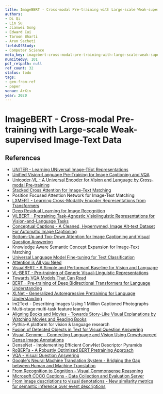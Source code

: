 ```yaml
---
title: ImageBERT - Cross-modal Pre-training with Large-scale Weak-supervised Image-Text Data
authors:
- Di Qi
- Lin Su
- Jianwei Song
- Edward Cui
- Taroon Bharti
- Arun Sacheti
fieldsOfStudy:
- Computer Science
meta_key: imagebert-cross-modal-pre-training-with-large-scale-weak-supervised-image-text-data
numCitedBy: 101
pdf_relpath: null
ref_count: 32
status: todo
tags:
- gen-from-ref
- paper
venue: ArXiv
year: 2020
---
```


# ImageBERT - Cross-modal Pre-training with Large-scale Weak-supervised Image-Text Data

## References

- [UNITER - Learning UNiversal Image-TExt Representations](./uniter-learning-universal-image-text-representations.md)
- [Unified Vision-Language Pre-Training for Image Captioning and VQA](./unified-vision-language-pre-training-for-image-captioning-and-vqa.md)
- [Unicoder-VL - A Universal Encoder for Vision and Language by Cross-modal Pre-training](./unicoder-vl-a-universal-encoder-for-vision-and-language-by-cross-modal-pre-training.md)
- [Stacked Cross Attention for Image-Text Matching](./stacked-cross-attention-for-image-text-matching.md)
- Position Focused Attention Network for Image-Text Matching
- [LXMERT - Learning Cross-Modality Encoder Representations from Transformers](./lxmert-learning-cross-modality-encoder-representations-from-transformers.md)
- [Deep Residual Learning for Image Recognition](./deep-residual-learning-for-image-recognition.md)
- [ViLBERT - Pretraining Task-Agnostic Visiolinguistic Representations for Vision-and-Language Tasks](./vilbert-pretraining-task-agnostic-visiolinguistic-representations-for-vision-and-language-tasks.md)
- [Conceptual Captions - A Cleaned, Hypernymed, Image Alt-text Dataset For Automatic Image Captioning](./conceptual-captions-a-cleaned-hypernymed-image-alt-text-dataset-for-automatic-image-captioning.md)
- [Bottom-Up and Top-Down Attention for Image Captioning and Visual Question Answering](./bottom-up-and-top-down-attention-for-image-captioning-and-visual-question-answering.md)
- Knowledge Aware Semantic Concept Expansion for Image-Text Matching
- [Universal Language Model Fine-tuning for Text Classification](./universal-language-model-fine-tuning-for-text-classification.md)
- [Attention is All you Need](./attention-is-all-you-need.md)
- [VisualBERT - A Simple and Performant Baseline for Vision and Language](./visualbert-a-simple-and-performant-baseline-for-vision-and-language.md)
- [VL-BERT - Pre-training of Generic Visual-Linguistic Representations](./vl-bert-pre-training-of-generic-visual-linguistic-representations.md)
- [Towards VQA Models That Can Read](./towards-vqa-models-that-can-read.md)
- [BERT - Pre-training of Deep Bidirectional Transformers for Language Understanding](./bert-pre-training-of-deep-bidirectional-transformers-for-language-understanding.md)
- [XLNet - Generalized Autoregressive Pretraining for Language Understanding](./xlnet-generalized-autoregressive-pretraining-for-language-understanding.md)
- Im2Text - Describing Images Using 1 Million Captioned Photographs
- Multi-stage multi-task feature learning
- [Aligning Books and Movies - Towards Story-Like Visual Explanations by Watching Movies and Reading Books](./aligning-books-and-movies-towards-story-like-visual-explanations-by-watching-movies-and-reading-books.md)
- Pythia-A platform for vision & language research
- [Fusion of Detected Objects in Text for Visual Question Answering](./fusion-of-detected-objects-in-text-for-visual-question-answering.md)
- [Visual Genome - Connecting Language and Vision Using Crowdsourced Dense Image Annotations](./visual-genome-connecting-language-and-vision-using-crowdsourced-dense-image-annotations.md)
- DenseNet - Implementing Efficient ConvNet Descriptor Pyramids
- [RoBERTa - A Robustly Optimized BERT Pretraining Approach](./roberta-a-robustly-optimized-bert-pretraining-approach.md)
- [VQA - Visual Question Answering](./vqa-visual-question-answering.md)
- [Google's Neural Machine Translation System - Bridging the Gap between Human and Machine Translation](./google-s-neural-machine-translation-system-bridging-the-gap-between-human-and-machine-translation.md)
- [From Recognition to Cognition - Visual Commonsense Reasoning](./from-recognition-to-cognition-visual-commonsense-reasoning.md)
- [Microsoft COCO Captions - Data Collection and Evaluation Server](./microsoft-coco-captions-data-collection-and-evaluation-server.md)
- [From image descriptions to visual denotations - New similarity metrics for semantic inference over event descriptions](./from-image-descriptions-to-visual-denotations-new-similarity-metrics-for-semantic-inference-over-event-descriptions.md)
